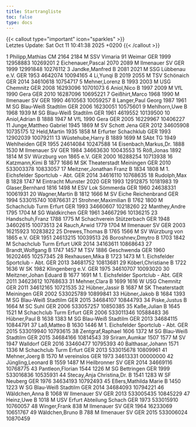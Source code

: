```yaml
---
title: Startrangliste
toc: false
type: docs
---
```


{{< callout type="important" icon="sparkles" >}}    
Letztes Update:  Sat Oct 11 10:41:38 2025 +0200
{{< /callout >}}

<startrangliste>
1	Philipp,Mathias	CM	2164	2184	M	SSV Vimaria 91 Weimar	GER	1999	12958883	10269201
2	Eichenauer,Pascal		2070	2089	M	Ilmenauer SV	GER	1999	12991848	10276112
3	Jandke,Manfred	B	2081	2021	M	SSG Lübbenau e.V.	GER	1953	4642074	10094165
4	Li,Yunqi	B	2019	2055	M	TSV Schönaich	GER	2014	34610618	10754717
5	Mehner,Lorenz	B	1993	2003	M	USG Chemnitz	GER	2008	16293096	10701073
6	Aniol,Nico	B	1997	2009	M	VfL 1990 Gera	GER	2010	16287096	10695221
7	Geißhirt,Marco		1968	1990	M	Ilmenauer SV	GER	1990	4610563	10059257
8	Langer,Paul Georg		1987	1961	M	SG Blau-Weiß Stadtilm	GER	2006	16230051	10575601
9	Mehlhorn,Uwe	B	1968	1939	M	SG Blau-Weiß Stadtilm	GER	1961	4619552	10139500
10	Aniol,Adrian	B	1888	1947	M	VfL 1990 Gera	GER	2005	16229967	10406227
11	Junge,Mattheo Gabriel		1945	1869	M	SV Schott Jena	GER	2012	34605908	10735175
12	Held,Martin		1935	1858	M	Erfurter Schachklub	GER	1993	12902039	10079211
13	Wüstehube,Harry	B	1889	1699	M	SAbt TG 1949 Wehlheiden	GER	1955	24614084	10247588
14	Eisenbach,Markus,Dr.		1888	1530	M	Ilmenauer SV	GER	1984	34663630	10043553
15	Röß,Jonas		1892	1814	M	SV Würzburg von 1865 e.V.	GER	2000	16288254	10713938
16	Katzmann,Kimi	B	1877	1686	M	SK Theaterstadt Meiningen	GER	2010	533003378	10833057
17	Meitzner,Jonathan Franz	B	1834	1808	M	1. Eichsfelder Sportclub - Abt.	GER	2014	34616110	10768635
18	Rudolph,Max	B	1828	1747	M	Eintracht Munster 2020	GER	1993	12912875	10181983
19	Glaser,Bernhard		1816	1498	M	ESV Lok Sömmerda	GER	1960	24638331	10061931
20	Wagner,Martin	B	1812	1666	M	SV Eiche Reichenbrand	GER	1994	533015740	10876631
21	Strohner,Maximilian	B	1762	1800	M	Schachclub Turm Erfurt	GER	1993	34660607	10218260
22	Manthey,Andre		1795	1704	M	SG Waldkirchen	GER	1961	34667296	10136215
23	Handschuh,Franz		1788	1775	M	Schachverein Stützerbach	GER	1948	34602615	10073513
24	Rauch,Arwid		1779	1704	M	Ilmenauer SV	GER	2003	16215923	10283822
25	Drewes,Thomas	B	1765	1566	M	SV Würzburg von 1865 e.V.	GER	1951	24613215	10039513
26	Boroshnev,Dmytro	B	1703	1842	M	Schachclub Turm Erfurt	UKR	2014	34163611	10868643
27	Brandt,Wolfgang	B	1747	1457	M	TSV 1886 Geschwenda	GER	1960	16202465	10257345
28	Rexhausen,Mika	B	1723	1473	M	1. Eichsfelder Sportclub - Abt.	GER	2013	34681752	10813681
29	Köberl,Christiane	B	1722	1636	W	SK 1982 Klingenberg e.V.	GER	1975	34610707	10093020
30	Meitzner,Johan Eduard	B	1677	1691	M	1. Eichsfelder Sportclub - Abt.	GER	2011	34623612	10768633
31	Mehner,Clara	B	1699	1616	W	USG Chemnitz	GER	2011	34612165	10721535
32	Hübner,Jassir	B	1687		M	SK Theaterstadt Meiningen	GER	2002	533025789	10899841
33	Hübner,Jakob	B	1684	1393	M	SG Blau-Weiß Stadtilm	GER	2015	34684107	10844793
34	Piske,Justus	B		1664	M	SC Suhl	GER	2006	533057257	10850385
35	Kaße,Julian	B	1645	1521	M	Schachclub Turm Erfurt	GER	2006	533011346	10588483
36	Hübner,Paul	B	1638	1383	M	SG Blau-Weiß Stadtilm	GER	2013	34684115	10844791
37	Laß,Matteo	B	1630	1446	M	1. Eichsfelder Sportclub - Abt.	GER	2015	533019940	10793615
38	Zentgraf,Raphael		1606	1372	M	SG Blau-Weiß Stadtilm	GER	2015	34684166	10814543
39	Sriram,Aumkar		1507	1577	M	SV 1947 Walldorf	GER	2016	33460477	10795393
40	Balthasar,Johann		1571	1336	M	Schachclub Turm Erfurt	GER	2013	533015678	10809961
41	Mehner,Joerg	B	1570		M	vereinslos	GER	1973	34613331	00000000
42	Jüngling,Leonard	B	1559	1487	M	Heilbronner SV	GER	2014	34669116	10768775
43	Pantleon,Florian		1544	1226	M	SG Bettringen	GER	1999	533016836	10535931
44	Stecay,Anja Christina,Dr.	B	1541	1283	W	SF Neuberg	GER	1976	34634193	10792493
45	Eßers,Mathilda Marie	B	1450	1223	W	SG Blau-Weiß Stadtilm	GER	2014	34684093	10794221
46	Wäldchen,Anna	B		1068	W	Ilmenauer SV	GER	2013	533005435	10845229
47	Heinz,Uwe	B		1018	M	USV Erfurt Abteilung Schach	GER	1973	533015910	10760057
48	Winger,Frank			838	M	Ilmenauer SV	GER	1964	16233069	10651767
49	Wäldchen,Bruno	B		788	M	Ilmenauer SV	GER	2015	533006024	10870459
</startrangliste>
